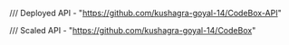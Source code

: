 /// Deployed API - "https://github.com/kushagra-goyal-14/CodeBox-API"

/// Scaled API - "https://github.com/kushagra-goyal-14/CodeBox"
